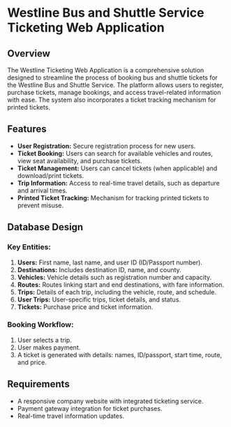 

# Westline Bus and Shuttle Service Ticketing Web Application

## Overview
The Westline Ticketing Web Application is a comprehensive solution designed to streamline the process of booking bus and shuttle tickets for the Westline Bus and Shuttle Service. The platform allows users to register, purchase tickets, manage bookings, and access travel-related information with ease. The system also incorporates a ticket tracking mechanism for printed tickets.

## Features
- **User Registration:** Secure registration process for new users.
- **Ticket Booking:** Users can search for available vehicles and routes, view seat availability, and purchase tickets.
- **Ticket Management:** Users can cancel tickets (when applicable) and download/print tickets.
- **Trip Information:** Access to real-time travel details, such as departure and arrival times.
- **Printed Ticket Tracking:** Mechanism for tracking printed tickets to prevent misuse.

## Database Design
### Key Entities:
1. **Users:** First name, last name, and user ID (ID/Passport number).
2. **Destinations:** Includes destination ID, name, and county.
3. **Vehicles:** Vehicle details such as registration number and capacity.
4. **Routes:** Routes linking start and end destinations, with fare information.
5. **Trips:** Details of each trip, including the vehicle, route, and schedule.
6. **User Trips:** User-specific trips, ticket details, and status.
7. **Tickets:** Purchase price and ticket information.

### Booking Workflow:
1. User selects a trip.
2. User makes payment.
3. A ticket is generated with details: names, ID/passport, start time, route, and price.

## Requirements
- A responsive company website with integrated ticketing service.
- Payment gateway integration for ticket purchases.
- Real-time travel information updates.
